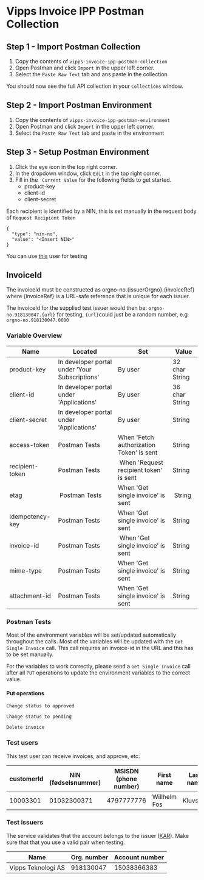 # Vipps Invoice IPP Postman Collection

## Step 1 - Import Postman Collection
1. Copy the contents of  ```vipps-invoice-ipp-postman-collection``` 
2. Open Postman and click ```Import``` in the upper left corner.
3. Select the ```Paste Raw Text``` tab and ans paste in the collection

You should now see the full API collection in your ```Collections``` window.

## Step 2 - Import Postman Environment
1. Copy the contents of ```vipps-invoice-ipp-postman-environment```
2. Open Postman and click ```Import``` in the upper left corner.
3. Select the ```Paste Raw Text``` tab and paste in the environment

## Step 3 - Setup Postman Environment
1. Click the eye icon in the top right corner.
2. In the dropdown window, click ```Edit``` in the top right corner.
3. Fill in the ``` Current Value``` for the following fields to get started. 
    * product-key
    * client-id
    * client-secret

Each recipient is identified by a NIN, this is set manually in the request body of ```Request Recipient Token```

```
{
  "type": "nin-no",
  "value": "<Insert NIN>"
}
```

You can use [this](#test-users) user for testing 

## InvoiceId

The invoiceId must be constructed as orgno-no.{issuerOrgno}.{invoiceRef} where {invoiceRef} is a URL-safe reference that is unique for each issuer.

The invoiceId for the supplied test issuer would then be: ```orgno-no.918130047.{url}``` for testing, ```{url}```could just be a random number, e.g ```orgno-no.918130047.0000```


### Variable Overview

| Name | Located | Set | Value |
| ---- | ------- | --- | ----- |
| product-key | In developer portal under 'Your Subscriptions' | By user | 32 char String |
| client-id | In developer portal under 'Applications' | By user | 36 char String | 
| client-secret | In developer portal under 'Applications' | By user | String | 
| access-token | Postman Tests | When 'Fetch authorization Token' is sent | String | 
| recipient-token | Postman Tests | When 'Request recipient token' is sent | String |
| etag | Postman Tests | When 'Get single invoice' is sent | String | 
| idempotency-key | Postman Tests | When 'Get single invoice' is sent | String | 
| invoice-id | Postman Tests | When 'Get single invoice' is sent | String |
| mime-type | Postman Tests | When 'Get single invoice' is sent | String |
| attachment-id | Postman Tests | When 'Get single invoice' is sent | String |

### Postman Tests
Most of the environment variables will be set/updated automatically throughout the calls. Most of the variables will be updated with the ```Get Single Invoice``` call. This call requires an invoice-id in the URL and this has to be set manually.

For the variables to work correctly, please send a ```Get Single Invoice``` call after all ```PUT``` operations  to update the environment variables to the correct value.

#### Put operations
```Change status to approved```

```Change status to pending```

```Delete invoice```


### Test users

This test user can receive invoices, and approve, etc:

| customerId | NIN (fødselsnummer) | MSISDN (phone number) | First name | Last name | Owner |
| ---------- | ------------------- | --------------------- | ---------- | --------- | ----- |
| 10003301	 | 01032300371         | 4797777776            | Willhelm Fos | Kluvstad | Common |

### Test issuers

The service validates that the account belongs to the issuer ([KAR](https://www.finansnorge.no/aktuelt/presentasjoner/bankenes-felles-konto--og-adresseregister-kar/)). Make sure that that you use a valid pair when testing.

| Name               | Org. number | Account number |
| ------------------ |------------ | -------------- |
| Vipps Teknologi AS | 918130047   | 15038366383    |
